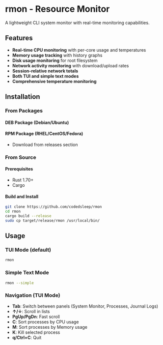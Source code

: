 # rmon - Resource Monitor

A lightweight CLI system monitor with real-time monitoring capabilities.

## Features

- **Real-time CPU monitoring** with per-core usage and temperatures
- **Memory usage tracking** with history graphs
- **Disk usage monitoring** for root filesystem
- **Network activity monitoring** with download/upload rates
- **Session-relative network totals**
- **Both TUI and simple text modes**
- **Comprehensive temperature monitoring**

## Installation

### From Packages

#### DEB Package (Debian/Ubuntu)
#### RPM Package (RHEL/CentOS/Fedora)
- Download from releases section

### From Source

#### Prerequisites
- Rust 1.70+ 
- Cargo

#### Build and Install
```bash
git clone https://github.com/codedsleep/rmon
cd rmon
cargo build --release
sudo cp target/release/rmon /usr/local/bin/
```

## Usage

### TUI Mode (default)
```bash
rmon
```

### Simple Text Mode
```bash
rmon --simple
```

### Navigation (TUI Mode)
- **Tab**: Switch between panels (System Monitor, Processes, Journal Logs)
- **↑/↓**: Scroll in lists
- **PgUp/PgDn**: Fast scroll
- **C**: Sort processes by CPU usage
- **M**: Sort processes by Memory usage
- **K**: Kill selected process
- **q/Ctrl+C**: Quit

````
